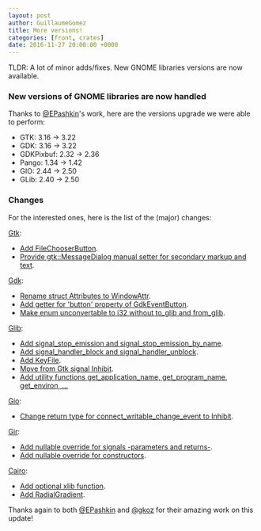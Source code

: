 ```yaml
---
layout: post
author: GuillaumeGomez
title: More versions!
categories: [front, crates]
date: 2016-11-27 20:00:00 +0000
---
```


TLDR: A lot of minor adds/fixes. New GNOME libraries versions are now available.

### New versions of GNOME libraries are now handled

Thanks to [@EPashkin]'s work, here are the versions upgrade we were able to perform:

 * GTK: 3.16 -> 3.22
 * GDK: 3.16 -> 3.22
 * GDKPixbuf: 2.32 -> 2.36
 * Pango: 1.34 -> 1.42
 * GIO: 2.44 -> 2.50
 * GLib: 2.40 -> 2.50

### Changes

For the interested ones, here is the list of the (major) changes:

[Gtk](https://github.com/gtk-rs/gtk):

 * [Add FileChooserButton](https://github.com/gtk-rs/gtk/pull/374).
 * [Provide gtk::MessageDialog manual setter for secondary markup and text](https://github.com/gtk-rs/gtk/pull/375).

[Gdk](https://github.com/gtk-rs/gdk):

 * [Rename struct Attributes to WindowAttr](https://github.com/gtk-rs/gdk/pull/127).
 * [Add getter for 'button' property of GdkEventButton](https://github.com/gtk-rs/gdk/pull/128).
 * [Make enum unconvertable to i32 without to_glib and from_glib](https://github.com/gtk-rs/gdk/pull/130).

[Glib](https://github.com/gtk-rs/glib):

 * [Add signal_stop_emission and signal_stop_emission_by_name](https://github.com/gtk-rs/glib/pull/128).
 * [Add signal_handler_block and signal_handler_unblock](https://github.com/gtk-rs/glib/pull/134).
 * [Add KeyFile](https://github.com/gtk-rs/glib/pull/137).
 * [Move from Gtk signal Inhibit](https://github.com/gtk-rs/glib/pull/139).
 * [Add utility functions get_application_name, get_program_name, get_environ, ...](https://github.com/gtk-rs/glib/pull/140)

[Gio](https://github.com/gtk-rs/gio):

 * [Change return type for connect_writable_change_event to Inhibit](https://github.com/gtk-rs/gio/pull/10).

[Gir](https://github.com/gtk-rs/gir):

 * [Add nullable override for signals -parameters and returns-](https://github.com/gtk-rs/gir/pull/292).
 * [Add nullable override for constructors](https://github.com/gtk-rs/gir/pull/290).

[Cairo](https://github.com/gtk-rs/cairo):

 * [Add optional xlib function](https://github.com/gtk-rs/cairo/pull/81).
 * [Add RadialGradient](https://github.com/gtk-rs/cairo/pull/83).

Thanks again to both [@EPashkin] and [@gkoz] for their amazing work on this update!

[@EPashkin]: https://github.com/EPashkin
[@gkoz]: https://github.com/gkoz
